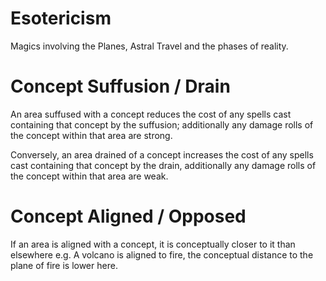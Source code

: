 # Esotericism 

Magics involving the Planes, Astral Travel and the phases of reality.

# Concept Suffusion / Drain

An area suffused with a concept reduces the cost of any spells cast containing that concept by the suffusion; additionally any damage rolls of the concept within that area are strong.

Conversely, an area drained of a concept increases the cost of any spells cast containing that concept by the drain, additionally any damage rolls of the concept within that area are weak.

# Concept Aligned / Opposed

If an area is aligned with a concept, it is conceptually closer to it than elsewhere e.g. A volcano is aligned to fire, the conceptual distance to the plane of fire is lower here. 

